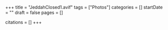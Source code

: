 +++
title = "JeddahClosed1.avif"
tags = ["Photos"]
categories = []
startDate = ""
draft = false
pages = []

citations = []
+++
